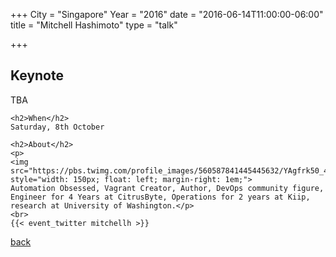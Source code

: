 +++
City = "Singapore"
Year = "2016"
date = "2016-06-14T11:00:00-06:00"
title = "Mitchell Hashimoto"
type = "talk"

+++

<div class="span-15">
  <div class="span-15 last">
    <h2>Keynote</h2>
    <p>TBA</p>

    <h2>When</h2>
    Saturday, 8th October

    <h2>About</h2>
    <p>
    <img src="https://pbs.twimg.com/profile_images/560587841445445632/YAgfrk50_400x400.jpeg" style="width: 150px; float: left; margin-right: 1em;">
    Automation Obsessed, Vagrant Creator, Author, DevOps community figure, Engineer for 4 Years at CitrusByte, Operations for 2 years at Kiip, research at University of Washington.</p>
    <br>
    {{< event_twitter mitchellh >}}
  </div>
  <a href="/events/2016-singapore/proposals/">back</a>
</div>
